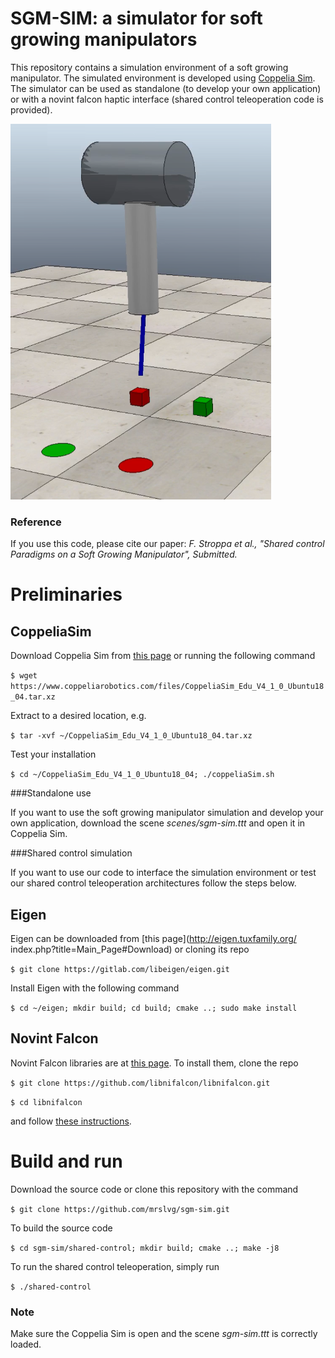 # SGM-SIM: a simulator for soft growing manipulators 

This repository contains a simulation environment of a soft growing manipulator. The simulated environment is developed using [Coppelia Sim](http://coppeliarobotics.com "Coppelia Robotics Homepage"). The simulator can be used as standalone (to develop your own application) or with a novint falcon haptic interface (shared control teleoperation code is provided).

![alt text](sgm-simulation.png)

### Reference 
If you use this code, please cite our paper: 
*F. Stroppa et al., "Shared control Paradigms on a Soft Growing Manipulator",  Submitted.*

# Preliminaries
## CoppeliaSim
Download Coppelia Sim from [this page](https://www.coppeliarobotics.com/downloads "Coppelia Robotics Download Page") or running the following command

`$ wget https://www.coppeliarobotics.com/files/CoppeliaSim_Edu_V4_1_0_Ubuntu18_04.tar.xz`

Extract to a desired location, e.g.

`$ tar -xvf ~/CoppeliaSim_Edu_V4_1_0_Ubuntu18_04.tar.xz`

Test your installation 

`$ cd ~/CoppeliaSim_Edu_V4_1_0_Ubuntu18_04; ./coppeliaSim.sh`

###Standalone use

If you want to use the soft growing manipulator simulation and develop your own application, download the scene *scenes/sgm-sim.ttt* and open it in Coppelia Sim.

###Shared control simulation

If you want to use our code to interface the simulation environment or test our shared control teleoperation architectures follow the steps below.

## Eigen
Eigen can be downloaded from [this page](http://eigen.tuxfamily.org/
index.php?title=Main_Page#Download) or cloning its repo

`$ git clone https://gitlab.com/libeigen/eigen.git`

Install Eigen with the following command

`$ cd ~/eigen; mkdir build; cd build; cmake ..; sudo make install`

## Novint Falcon
Novint Falcon libraries are at [this page](https://github.com/libnifalcon/libnifalcon). To install them, clone the repo

`$ git clone https://github.com/libnifalcon/libnifalcon.git`

`$ cd libnifalcon`

and follow [these instructions](https://github.com/libnifalcon/libnifalcon/blob/master/COMPILE.txt). 

# Build and run

Download the source code or clone this repository with the command

`$ git clone https://github.com/mrslvg/sgm-sim.git`

To build the source code

`$ cd sgm-sim/shared-control; mkdir build; cmake ..; make -j8`

To run the shared control teleoperation, simply run

`$ ./shared-control`

### Note
Make sure the Coppelia Sim is open and the scene *sgm-sim.ttt* is correctly loaded.
